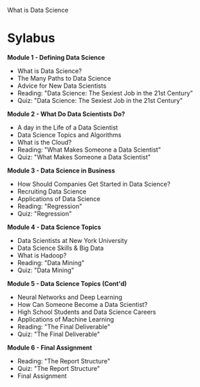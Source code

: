 What is Data Science

Sylabus
=== 
**Module 1 - Defining Data Science**
* What is Data Science?
* The Many Paths to Data Science
* Advice for New Data Scientists
* Reading: "Data Science: The Sexiest Job in the 21st Century"
* Quiz: "Data Science: The Sexiest Job in the 21st Century"

**Module 2 - What Do Data Scientists Do?**
* A day in the Life of a Data Scientist
* Data Science Topics and Algorithms
* What is the Cloud?
* Reading: "What Makes Someone a Data Scientist"
* Quiz: "What Makes Someone a Data Scientist"

**Module 3 - Data Science in Business**
* How Should Companies Get Started in Data Science?
* Recruiting Data Science
* Applications of Data Science
* Reading: "Regression"
* Quiz: "Regression"

**Module 4 - Data Science Topics**
* Data Scientists at New York University
* Data Science Skills & Big Data
* What is Hadoop?
* Reading: "Data Mining"
* Quiz: "Data Mining"

**Module 5 - Data Science Topics (Cont'd)**
* Neural Networks and Deep Learning
* How Can Someone Become a Data Scientist?
* High School Students and Data Science Careers
* Applications of Machine Learning
* Reading: "The Final Deliverable"
* Quiz: "The Final Deliverable"

**Module 6 - Final Assignment**
* Reading: "The Report Structure"
* Quiz: "The Report Structure"
* Final Assignment
